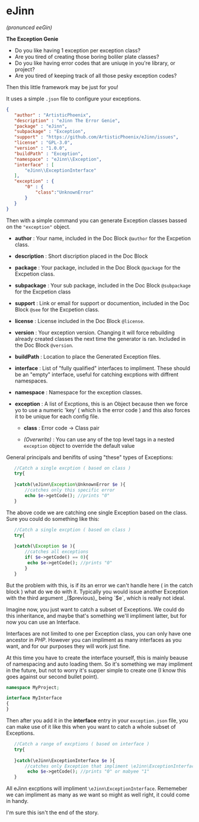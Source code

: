 # eJinn 
_(pronunced eeGin)_

**The Exception Genie**

 - Do you like having 1 exception per exception class? 
 - Are you tired of creating those boring boliler plate classes?
 - Do you like having error codes that are uniuqe in you're library, or project?
 - Are you tired of keeping track of all those pesky exception codes?
 
 Then this little framework may be just for you!
 
 It uses a simple `.json` file to configure your exceptions. 
 
 ```json
{
    "author" : "ArtisticPhoenix",
    "description" : "eJinn The Error Genie",
    "package" : "eJinn",
    "subpackage" : "Exception",
    "support" : "https://github.com/ArtisticPhoenix/eJinn/issues",
    "license" : "GPL-3.0",
    "version" : "1.0.0",
    "buildPath" : "Exception",
    "namespace" : "eJinn\\Exception",
    "interface" : [
        "eJinn\\ExceptionInterface"
    ],
    "exception" : {
        "0" : {
        	"class":"UnknownError"
        }
    }
}
```

 Then with a simple command you can generate Exception classes bassed on the `"exception"` object.

 - **author**  : Your name, included in the Doc Block `@author` for the Excpetion class.
 
 - **description** : Short discription placed in the Doc Block
 
 - **package** : Your package, included in the Doc Block `@package` for the Excpetion class.

 - **subpackage** : Your sub package, included in the Doc Block `@subpackage` for the Excpetion class

 - **support** : Link or email for support or documention, included in the Doc Block `@see` for the Excpetion class.
 
 - **license** : License included in the Doc Block `@license`.

 - **version** : Your exception version.  Changing it will force rebuilding already created classes the next time the generator is ran. Included in the Doc Block `@version`.
 
 - **buildPath** : Location to place the Generated Exception files.
 
 - **interface** : List of "fully qualified" interfaces to impliment. These should be an "empty" interface, useful for catching excptions with diffrent namespaces.
 
 - **namespace** : Namespace for the exception classes.
 
 - **exception** : A list of Excptions, this is an Object because then we force yo to use a numeric 'key'  ( which is the error code ) and this also forces it to be unique for each config file. 
 
    - **class** :  Error code -> Class pair

    - _(Overwrite)_ : You can use any of the top level tags in a nested `exception` object to override the default value
    
General principals and benifits of using "these" types of Exceptions:
    
```php
   //Catch a single excption ( based on class )
   try{  
   
   }catch(\eJinn\Exception\UnknownError $e ){
       //catches only this specific error
       echo $e->getCode(); //prints "0"
   }
```

The above code we are catching one single Exception based on the class. Sure you could do something like this:

```php
   //Catch a single excption ( based on class )
   try{  
   
   }catch(\Exception $e ){
       //catches all exceptions
       if( $e->getCode() == 0){
       	echo $e->getCode(); //prints "0"
       }      
   }
```

But the problem with this, is if its an error we can't handle here ( in the catch block ) what do we do with it.  Typically you would issue another Exception with the third argument _($previous)_ being `$e`, which is really not ideal.

Imagine now, you just want to catch a subset of Exceptions.  We could do this inheritance, and maybe that's something we'll impliment latter, but for now you can use an Interface.

Interfaces are not limited to one per Exception class, you can only have one ancestor in _PHP_. However you can impliment as many interfaces as you want, and for our purposes they will work just fine.

At this time you have to create the interface yourself, this is mainly beause of namespacing and auto loading them.  So it's something we may impliment in the future, but not to worry it's supper simple to create one (I know this goes against our second bullet point).

```php 
namespace MyProject;

interface MyInterface
{
}
```

Then after you add it in the **interface** entry in your `exception.json` file, you can make use of it like this when you want to catch a whole subset of Exceptions.

```php  
   //Catch a range of excptions ( based on interface )
   try{  
   
   }catch(\eJinn\ExceptionInterface $e ){
       //catches only Exception that impliment \eJinn\ExceptionInterface
        echo $e->getCode(); //prints "0" or mabyee "1"
   }
```

All eJinn excptions will impliment `\eJinn\ExceptionInterface`.  Rememeber we can impliment as many as we want so might as well right, it could come in handy.

I'm sure this isn't the end of the story.


